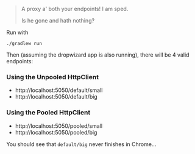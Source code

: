 > A proxy a' both your endpoints! I am sped.
>
> Is he gone and hath nothing?

Run with

```
./gradlew run
```

Then (assuming the dropwizard app is also running), there will be 4 valid endpoints:

### Using the Unpooled HttpClient

- http://localhost:5050/default/small
- http://localhost:5050/default/big

### Using the Pooled HttpClient

- http://localhost:5050/pooled/small
- http://localhost:5050/pooled/big


You should see that `default/big` never finishes in Chrome...
